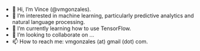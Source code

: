 - 👋 Hi, I’m Vince (@vmgonzales).
- 👀 I’m interested in machine learning, particularly predictive analytics and natural language processing.
- 🌱 I’m currently learning how to use TensorFlow.
- 💞️ I’m looking to collaborate on ...
- 📫 How to reach me: vmgonzales (at) gmail (dot) com.

<!---
vmgonzales/vmgonzales is a ✨ special ✨ repository because its `README.md` (this file) appears on your GitHub profile.
You can click the Preview link to take a look at your changes.
--->
